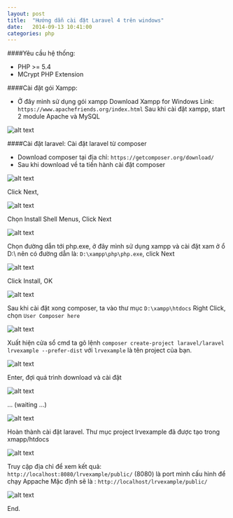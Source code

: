 ```yaml
---
layout: post
title:  "Hướng dẫn cài đặt Laravel 4 trên windows"
date:   2014-09-13 10:41:00
categories: php
---
```


####Yêu cầu hệ thống:
-	PHP >= 5.4
-	MCrypt PHP Extension

####Cài đặt gói Xampp:
-	Ở đây mình sử dụng gói xampp Download Xampp for Windows
	Link: `https://www.apachefriends.org/index.html`
Sau khi cài đặt xampp, start 2 module Apache và MySQL

![alt text](http://i.imgur.com/siJNvJU.png)

####Cài đặt laravel:
Cài đặt laravel từ composer
-	Download composer tại địa chỉ: `https://getcomposer.org/download/`
-	Sau khi download về ta tiến hành cài đặt composer

![alt text](http://i.imgur.com/SjKBz8W.png)

Click Next,

![alt text](http://i.imgur.com/lq0UcLF.png)

Chọn Install Shell Menus, Click Next

![alt text](http://i.imgur.com/7Y8Xc7u.png)

Chọn đường dẫn tới php.exe, ở đây mình sử dụng xampp và cài đặt xam ở ổ D:\ nên có đường dẫn là: `D:\xampp\php\php.exe`, click Next

![alt text](http://i.imgur.com/oy4xEXO.png)

Click Install, OK

![alt text](http://i.imgur.com/P8XSsBJ.png)

Sau khi cài đặt xong composer, ta vào thư mục `D:\xampp\htdocs`
Right Click, chọn `User Composer here`

![alt text](http://i.imgur.com/CNUCz8B.png)

Xuất hiện cửa sổ cmd ta gõ lệnh
`composer create-project laravel/laravel lrvexample --prefer-dist`
với `lrvexample` là tên project của bạn.

![alt text](http://i.imgur.com/M0Tea9P.png)

Enter, đợi quá trình download và cài đặt

![alt text](http://i.imgur.com/sake8a6.png)

…
(waiting …)

![alt text](http://i.imgur.com/88NYhNo.png)

Hoàn thành cài đặt laravel.
Thư mục project lrvexample đã được tạo trong xmapp/htdocs

![alt text](http://i.imgur.com/FyA1JPS.png)

Truy cập địa chỉ để xem kết quả:
`http://localhost:8080/lrvexample/public/`
(8080) là port mình cấu hình để chạy Appache
Mặc định sẽ là :
`http://localhost/lrvexample/public/`

![alt text](http://i.imgur.com/frKRHvH.png)

End.